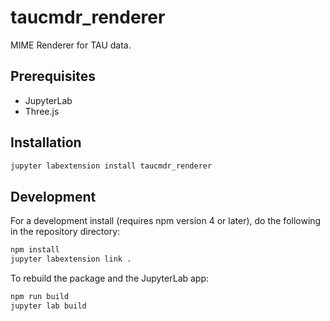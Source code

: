 # taucmdr_renderer

MIME Renderer for TAU data.


## Prerequisites

* JupyterLab
* Three.js

## Installation

```bash
jupyter labextension install taucmdr_renderer
```

## Development

For a development install (requires npm version 4 or later), do the following in the repository directory:

```bash
npm install
jupyter labextension link .
```

To rebuild the package and the JupyterLab app:

```bash
npm run build
jupyter lab build
```

